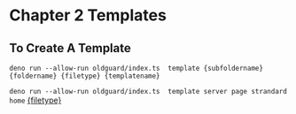 # Chapter 2 Templates


## To Create A Template
`deno run --allow-run oldguard/index.ts  template {subfoldername} {foldername} {filetype} {templatename}`

`deno run --allow-run oldguard/index.ts  template server page strandard home`
[{filetype}](./io/temp/templates)

